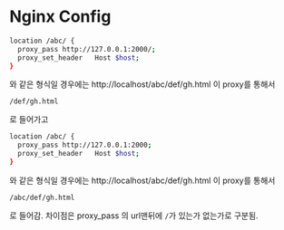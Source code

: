 # Nginx Config

```bash
location /abc/ {
  proxy_pass http://127.0.0.1:2000/;
  proxy_set_header   Host $host;
}
```

와 같은 형식일 경우에는 http://localhost/abc/def/gh.html 이 proxy를 통해서 

`/def/gh.html`

로 들어가고

```bash
location /abc/ {
  proxy_pass http://127.0.0.1:2000;
  proxy_set_header   Host $host;
}
```
와 같은 형식일 경우에는 http://localhost/abc/def/gh.html 이 proxy를 통해서 

`/abc/def/gh.html`

로 들어감.
차이점은 proxy_pass 의 url맨뒤에 `/`가 있는가 없는가로 구분됨.
